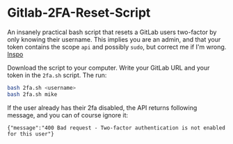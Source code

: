 # Gitlab-2FA-Reset-Script
An insanely practical bash script that resets a GitLab users two-factor by only knowing their username.
This implies you are an admin, and that your token contains the scope `api` and possibly `sudo`, but correct me if I'm wrong. [Inspo](https://docs.gitlab.com/ee/api/users.html#disable-two-factor-authentication)

Download the script to your computer. Write your GitLab URL and your token in the `2fa.sh` script. The run:
````bash
bash 2fa.sh <username>
bash 2fa.sh mike
````

If the user already has their 2fa disabled, the API returns following message, and you can of course ignore it:
````
{"message":"400 Bad request - Two-factor authentication is not enabled for this user"}
````
